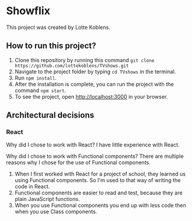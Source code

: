 # Showflix

This project was created by Lotte Koblens.

## How to run this project?
1. Clone this repository by running this command `git clone https://github.com/lottekoblens/TVshows.git`
2. Navigate to the project folder by typing `cd TVshows` in the terminal.
3. Run `npm install`.
4. After the installation is complete, you can run the project with the command `npm start`.
5. To see the project, open [http://localhost:3000](http://localhost:3000) in your browser.

## Architectural decisions

### React
Why did I chose to work with React?
I have little experience with React. 

Why did I chose to work with Functional components?
There are multiple reasons why I chose for the use of Functional components. 
1. When I first worked with React for a project of school, they learned us using Functional components. So I'm used to that way of writing the code in React.
2. Functional components are easier to read and test, because they are plain JavaScript functions.
3. When you use Functional components you end up with less code then when you use Class components.
